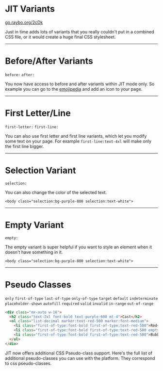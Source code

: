 <!-- .slide: data-state="layout-title" class="bg-dark"-->

# JIT Variants

<div class="slide-link"><a href="https://go.raybo.org/2cDk"><i class="fab fa-slideshare"></i> go.raybo.org/2cDk</a></div>

> >

Just in time adds lots of variants that you really couldn't put in a combined CSS file, or it would create a huge final CSS stylesheet.

---

# Before/After Variants

`before:` `after:`

> >

You now have access to before and after variants within JIT mode only. So example you can go to the [emojipedia](https://emojipedia.org/) and add an icon to your page.

---

# First Letter/Line

`first-letter:` `first-line:`

> >

You can also use first letter and first line variants, which let you modify some text on your page. For example `first-line:text-4xl` will make only the first line bigger.

---

# Selection Variant

`selection:`

> >

You can also change the color of the selected text.

`<body class="selection:bg-purple-800 selection:text-white">`

---
# Empty Variant

`empty:`

> >

The empty variant is super helpful if you want to style an element when it doesn't have something in it.

`<body class="selection:bg-purple-800 selection:text-white">`

---

# Pseudo Classes

`only` `first-of-type` `last-of-type` `only-of-type` `target` `default` `indeterminate` `placeholder-shown` `autofill` `required` `valid` `invalid` `in-range` `out-of-range`

```html
<div class="mx-auto w-16">
  <h2 class="text-2xl font-bold text-purple-600 mt-4">Cast</h2>
  <ol class="list-decimal marker:text-red-500 marker:font-medium">
    <li class="first-of-type:font-bold first-of-type:text-red-500">Red</li>
    <li class="first-of-type:font-bold first-of-type:text-red-500 empty:bg-yellow-200 caret-red-500" contenteditable="true"></li>
    <li class="first-of-type:font-bold first-of-type:text-red-500">Bubbles</li>
  </ol>
</div>
```

> >

JIT now offers additional CSS Pseudo-class support. Here's the full list of additional pseudo-classes you can use with the platform. They correspond to css pseudo-classes.
